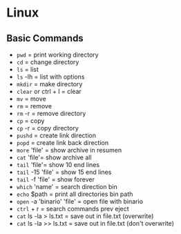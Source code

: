 # Linux
## Basic Commands
  - `pwd` = print working directory
  - `cd` = change directory
  - `ls` = list
  - `ls` -lh = list with options
  - `mkdir` = make directory
  - `clear` or ctrl + l = clear
  - `mv` = move
  - `rm` = remove
  - `rm` -r = remove directory
  - `cp` = copy
  - `cp` -r = copy directory
  - `pushd` = create link direction
  - `popd` = create link back direction
  - `more` 'file' = show archive in resumen
  - `cat` 'file'= show archive all
  - `tail` 'file'= show 10 end lines
  - `tail` -15 'file' = show 15 end lines
  - `tail` -f 'file' = show forever
  - `which` 'name' = search direction bin
  - `echo` $path = print all directories bin path
  - `open` -a 'binario' 'file' = open file with binario
  - `ctrl` + r = search commands prev eject
  - `cat` ls -la > ls.txt = save out in file.txt (overwrite)
  - `cat` ls -la >> ls.txt = save out in file.txt (don't overwrite)